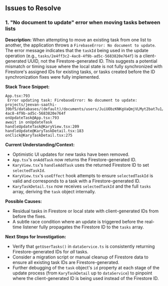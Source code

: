 ## Issues to Resolve

### 1. "No document to update" error when moving tasks between lists

**Description:** When attempting to move an existing task from one list to another, the application throws a `FirebaseError: No document to update`. The error message indicates that the `taskId` being used in the update operation (e.g., `tasks/2e4ff3c2-4ac8-4f9b-ad5c-5683820e764f`) is a client-generated UUID, not the Firestore-generated ID. This suggests a potential mismatch or timing issue where the local state is not fully synchronized with Firestore's assigned IDs for existing tasks, or tasks created before the ID synchronization fixes were fully implemented.

**Stack Trace Snippet:**

```
App.tsx:793
 Error updating task: FirebaseError: No document to update: projects/jeevan-saathi-39bf5/databases/(default)/documents/users/JuiUObzKNKgVaQmjVLMyt2bat7u1/tasks/2e4ff3c2-4ac8-4f9b-ad5c-5683820e764f
onUpdateTask@App.tsx:793
await in onUpdateTask
handleUpdateTask@KaryView.tsx:209
handleUpdate@KaryTaskDetail.tsx:183
onClick@KaryTaskDetail.tsx:275
```

**Current Understanding/Context:**

- Optimistic UI updates for new tasks have been removed.
- `App.tsx`'s `onAddTask` now returns the Firestore-generated ID.
- `KaryView.tsx`'s `handleAddTask` uses the returned Firestore ID to set `selectedTaskId`.
- `KaryView.tsx`'s `useEffect` hook attempts to ensure `selectedTaskId` is valid and corresponds to a task with a Firestore-generated ID.
- `KaryTaskDetail.tsx` now receives `selectedTaskId` and the full `tasks` array, deriving the `task` object internally.

**Possible Causes:**

- Residual tasks in Firestore or local state with client-generated IDs from before the fixes.
- A subtle race condition where an update is triggered before the real-time listener fully propagates the Firestore ID to the `tasks` array.

**Next Steps for Investigation:**

- Verify that `getUserTasks()` in `dataService.ts` is consistently returning Firestore-generated IDs for _all_ tasks.
- Consider a migration script or manual cleanup of Firestore data to ensure all existing task IDs are Firestore-generated.
- Further debugging of the `task` object's `id` property at each stage of the update process (from `KaryTaskDetail` up to `dataService`) to pinpoint where the client-generated ID is being used instead of the Firestore ID.
